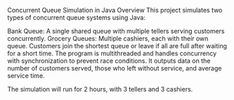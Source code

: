 Concurrent Queue Simulation in Java
Overview
This project simulates two types of concurrent queue systems using Java:

Bank Queue: A single shared queue with multiple tellers serving customers concurrently.
Grocery Queues: Multiple cashiers, each with their own queue. Customers join the shortest queue or leave if all are full after waiting for a short time.
The program is multithreaded and handles concurrency with synchronization to prevent race conditions. It outputs data on the number of customers served, those who left without service, and average service time.

The simulation will run for 2 hours, with 3 tellers and 3 cashiers.
